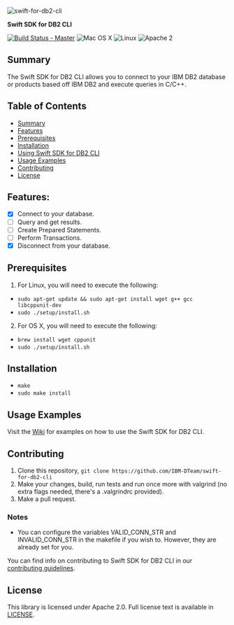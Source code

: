 ![swift-for-db2-cli](https://ibm.ent.box.com/representation/file_version_100177933883/image_2048/1.png)

**Swift SDK for DB2 CLI**

[![Build Status - Master](https://travis-ci.org/IBM-DTeam/swift-for-db2-cli.svg?branch=new)](https://travis-ci.org/IBM-DTeam/swift-for-db2-cli)
![Mac OS X](https://img.shields.io/badge/os-Mac%20OS%20X-green.svg?style=flat)
![Linux](https://img.shields.io/badge/os-linux-green.svg?style=flat)
![Apache 2](https://img.shields.io/badge/license-Apache2-blue.svg?style=flat)

## Summary

The Swift SDK for DB2 CLI allows you to connect to your IBM DB2 database or products based off IBM DB2 and execute queries in C/C++.

## Table of Contents
* [Summary](#summary)
* [Features](#features)
* [Prerequisites](#prerequisites)
* [Installation](#installation)
* [Using Swift SDK for DB2 CLI](#using-swift-sdk-for-db2-cli)
* [Usage Examples](#usage-examples)
* [Contributing](#contributing)
* [License](#license)

## Features:

- [x] Connect to your database.
- [ ] Query and get results.
- [ ] Create Prepared Statements.
- [ ] Perform Transactions.
- [x] Disconnect from your database.

## Prerequisites

1. For Linux, you will need to execute the following:

  - `sudo apt-get update && sudo apt-get install wget g++ gcc libcppunit-dev`
  - `sudo ./setup/install.sh`

2. For OS X, you will need to execute the following:

  - `brew install wget cppunit`
  - `sudo ./setup/install.sh`

## Installation

  - `make`
  - `sudo make install`

## Usage Examples
Visit the [Wiki](https://github.com/IBM-DTeam/swift-for-db2-cli/wiki) for examples on how to use the Swift SDK for DB2 CLI.

## Contributing
1. Clone this repository, `git clone https://github.com/IBM-DTeam/swift-for-db2-cli`
2. Make your changes, build, run tests and run once more with valgrind (no extra flags needed, there's a .valgrindrc provided).
3. Make a pull request.

  ### Notes
  * You can configure the variables VALID_CONN_STR and INVALID_CONN_STR in the makefile if you wish to. However, they are already set for you.

You can find info on contributing to Swift SDK for DB2 CLI in our [contributing guidelines](CONTRIBUTING.md).

## License
This library is licensed under Apache 2.0. Full license text is available in [LICENSE](LICENSE.txt).
